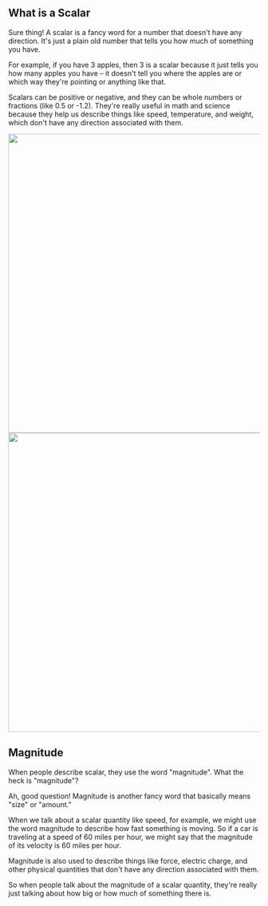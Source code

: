 ## What is a Scalar

Sure thing! A scalar is a fancy word for a number that doesn't have any direction. It's just a plain old number that tells you how much of something you have.

For example, if you have 3 apples, then 3 is a scalar because it just tells you how many apples you have &ndash; it doesn't tell you where the apples are or which way they're pointing or anything like that.

Scalars can be positive or negative, and they can be whole numbers or fractions (like 0.5 or -1.2). They're really useful in math and science because they help us describe things like speed, temperature, and weight, which don't have any direction associated with them.

<img src="https://www.grc.nasa.gov/www/k-12/airplane/Images/vectors.jpg" width="600">

<img src="https://sciencenotes.org/wp-content/uploads/2022/11/Scalar-vs-Vector.png" width="600">

## Magnitude

When people describe scalar, they use the word "magnitude".  What the heck is "magnitude"?

Ah, good question! Magnitude is another fancy word that basically means "size" or "amount."

When we talk about a scalar quantity like speed, for example, we might use the word magnitude to describe how fast something is moving. So if a car is traveling at a speed of 60 miles per hour, we might say that the magnitude of its velocity is 60 miles per hour.

Magnitude is also used to describe things like force, electric charge, and other physical quantities that don't have any direction associated with them.

So when people talk about the magnitude of a scalar quantity, they're really just talking about how big or how much of something there is.

<br>
